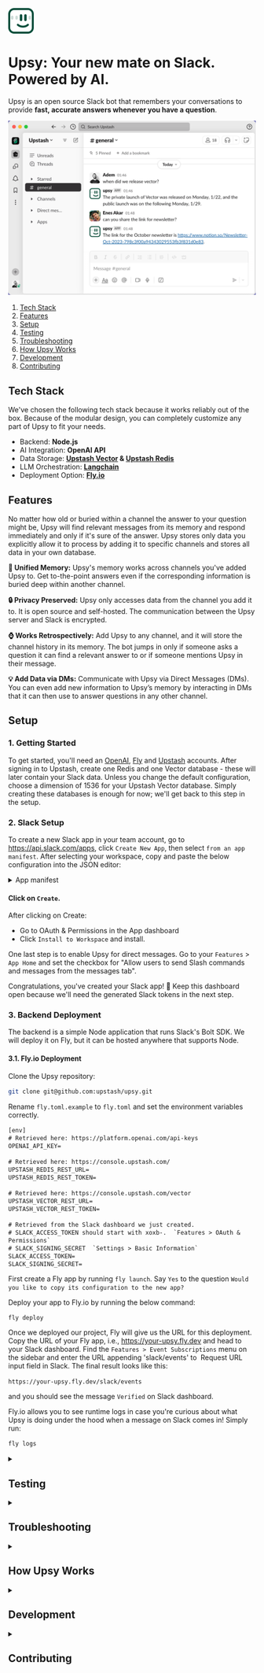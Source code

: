 <img src="./static/upsy-logo.svg" height="52">

# Upsy: Your new mate on Slack. Powered by AI.

Upsy is an open source Slack bot that remembers your conversations to provide **fast, accurate answers whenever you have a question**.

<img src="./static/demo.png" width="700">


1. [Tech Stack](#user-content-upsys-defaults)
2. [Features](#user-content-features)
3. [Setup](#user-content-setup)
4. [Testing](#user-content-testing)
5. [Troubleshooting](#user-content-troubleshooting)
6. [How Upsy Works](#user-content-how-upsy-works)
7. [Development](#user-content-development)
8. [Contributing](#user-content-contributing)


## Tech Stack

We've chosen the following tech stack because it works reliably out of the box. Because of the modular design, you can completely customize any part of Upsy to fit your needs.

- Backend: **Node.js**
- AI Integration: **OpenAI API**
- Data Storage: **[Upstash Vector](https://upstash.com/docs/vector/overall/whatisvector) & [Upstash Redis](https://upstash.com/docs/redis/overall/getstarted)**
- LLM Orchestration: **[Langchain](https://langchain.com)**
- Deployment Option: **[Fly.io](https://fly.io)**


## Features

No matter how old or buried within a channel the answer to your question might be, Upsy will find relevant messages from its memory and respond immediately and only if it's sure of the answer. Upsy stores only data you explicitly allow it to process by adding it to specific channels and stores all data in your own database.

**🧠 Unified Memory:** Upsy's memory works across channels you've added Upsy to. Get to-the-point answers even if the corresponding information is buried deep within another channel.

**🔒 Privacy Preserved:** Upsy only accesses data from the channel you add it to. It is open source and self-hosted. The communication between the Upsy server and Slack is encrypted.

**⌚ Works Retrospectively:** Add Upsy to any channel, and it will store the channel history in its memory. The bot jumps in only if someone asks a question it can find a relevant answer to or if someone mentions Upsy in their message.

**💡 Add Data via DMs:** Communicate with Upsy via Direct Messages (DMs). You can even add new information to Upsy’s memory by interacting in DMs that it can then use to answer questions in any other channel.


## Setup

### 1. Getting Started

To get started, you'll need an [OpenAI](https://openai.com), [Fly](https://fly.io/) and [Upstash](https://console.upstash.com) accounts. After signing in to Upstash, create one Redis and one Vector database - these will later contain your Slack data. Unless you change the default configuration, choose a dimension of 1536 for your Upstash Vector database. Simply creating these databases is enough for now; we'll get back to this step in the setup.

### 2. Slack Setup

To create a new Slack app in your team account, go to https://api.slack.com/apps, click `Create New App`, then select `from an app manifest`. After selecting your workspace, copy and paste the below configuration into the JSON editor:

<details>
<summary>App manifest</summary>

```json
{
  "display_information": {
    "name": "upsy",
    "description": "Your new mate on Slack. Powered by AI.",
    "background_color": "#000000"
  },
  "features": {
    "bot_user": {
      "display_name": "upsy",
      "always_online": true
    }
  },
  "oauth_config": {
    "scopes": {
      "bot": [
        "app_mentions:read",
        "channels:history",
        "channels:join",
        "channels:read",
        "chat:write",
        "groups:history",
        "im:history",
        "im:read",
        "im:write",
        "im:write.invites",
        "mpim:history",
        "reactions:read",
        "reactions:write",
        "users:read",
        "groups:read",
        "mpim:read"
      ]
    }
  },
  "settings": {
    "event_subscriptions": {
      "request_url": "https://example.com/",
      "bot_events": [
        "member_joined_channel",
        "member_left_channel",
        "message.channels",
        "message.groups",
        "message.im",
        "message.mpim"
      ]
    },
    "org_deploy_enabled": false,
    "socket_mode_enabled": false,
    "token_rotation_enabled": false
  }
}
```
</details>


#### Click on `Create`.

After clicking on Create:

- Go to OAuth & Permissions in the App dashboard
- Click `Install to Workspace` and install.

One last step is to enable Upsy for direct messages. Go to your `Features` > `App Home` and set the checkbox for "Allow users to send Slash commands and messages from the messages tab".

Congratulations, you've created your Slack app! 🎉 Keep this dashboard open because we'll need the generated Slack tokens in the next step.

### 3. Backend Deployment

The backend is a simple Node application that runs Slack's Bolt SDK. We will deploy it on Fly, but it can be hosted anywhere that supports Node.

#### 3.1. Fly.io Deployment

Clone the Upsy repository:

```bash
git clone git@github.com:upstash/upsy.git
```

Rename `fly.toml.example` to `fly.toml` and set the environment variables correctly.

```properties
[env]
# Retrieved here: https://platform.openai.com/api-keys
OPENAI_API_KEY=

# Retrieved here: https://console.upstash.com/   
UPSTASH_REDIS_REST_URL=
UPSTASH_REDIS_REST_TOKEN=

# Retrieved here: https://console.upstash.com/vector
UPSTASH_VECTOR_REST_URL=
UPSTASH_VECTOR_REST_TOKEN=

# Retrieved from the Slack dashboard we just created. 
# SLACK_ACCESS_TOKEN should start with xoxb-.  `Features > OAuth & Permissions`
# SLACK_SIGNING_SECRET  `Settings > Basic Information`
SLACK_ACCESS_TOKEN=
SLACK_SIGNING_SECRET=
```

First create a Fly app by running `fly launch`. Say `Yes` to the question `Would you like to copy its configuration to the new app?`

Deploy your app to Fly.io by running the below command:

```bash
fly deploy
```

Once we deployed our project, Fly will give us the URL for this deployment. Copy the URL of your Fly app, i.e., https://your-upsy.fly.dev and head to your Slack dashboard. Find the `Features > Event Subscriptions` menu on the sidebar and enter the URL  appending 'slack/events' to  Request URL input field in Slack. The final result looks like this:

`https://your-upsy.fly.dev/slack/events`

and you should see the message `Verified` on Slack dashboard.

Fly.io allows you to see runtime logs in case you're curious about what Upsy is doing under the hood when a message on Slack comes in! Simply run:

```bash
fly logs
```

<details>
<summary>
<h2>Testing</h2>
</summary>

Once you complete the deployment step, you can install it to your Slack workspace. If Upsy looks unresponsive check the troubleshooting section below.

The simplest way to test the integration is by asking Upsy questions via direct messages or adding it to a channel with prior messages. It'll jump into the conversation to answer questions if it's confident in the answer or will respond if you mention it directly.

> 🔥 **Pro Tip**
>
> Once you add Upsy to a channel or send it a direct message, check your Upstash Vector data browser. You should see the data appearing here.

In addition to keeping a long history of the entire chat to draw answers from, Upsy also keeps a short-term memory to provide fast, accurate responses to recent chat topics. Test this by messaging a number and then ask to increment that number :)

Because we've built Upsy to work cross-channel with unified memory, you can always add additional information via direct messages, which it then uses to answer questions in channels and vice-versa.
</details>


<details>
<summary>
<h2>Troubleshooting</h2>
</summary>

**DM Issues:** If you see "Sending messages to this app has been turned off" in the DM screen of Upsy, try restarting your Slack. If that doesn't resolve the issue, you can remove Upsy from your workspace, reinstall it, and approve the requested scopes.

**Non-responsiveness:** If Upsy appears online but does not answer back:

- Check the runtime logs in the Fly.io.
- Verify that your Slack token and signing keys are correct

**Memory not working:**
If Upsy answers but is not aware of the channel history to answer your questions:
- Verify that Upsy has indexed the chat history via the Upstash Vector dashboard, where you should see this data appearing
- Check the runtime logs on the Fly.io after adding it to a channel; you should see logs indicating that the indexing process has started

**Fly deployment issue**
If the `fly deploy` command looks stuck, try `fly deploy --local-only` which builds the image locally then push it to the fly.

</details>


<details>
<summary>
<h2>How Upsy Works</h2>
</summary>

Upsy is an open-source project. You have complete control over the code, and all information Upsy retrieves is stored securely in your own Upstash database. We've chosen convenient defaults that work great out of the box, but the code is fully customizable for you to tailor Upsy to your needs. Here's an overview of **how it works under the hood**:

<img src="./static/how-upsy-works.png" width="800">

<br/>
<br/>

And here's how Upsy knows which messages to store and which ones to answer:

<img src="./static/how-upsy-thinks.png" width="800">
</details>




<details>
<summary>
<h2>Development</h2>
</summary>

> 🔥 **Pro Tip**
>
> Enable the `Socket mode` in your Slack dashboard. This mode allows your app to use the Events API without exposing a public HTTP Request URL.

To get started in development for a Fly.io deployment, use the root folder:

```bash
   npm install
   node index.js
```
</details>


<details>
<summary>
<h2>Contributing</h2>
</summary>

Upsy is a work in progress, so we'll add more features and improve the current ones. We've collected a few ideas we believe would make Upsy an even more helpful companion:

- Add documents to the context so that Upsy can memorize and use them as context.
- Add a web interface to manage Upsy so you can add new information to Upsy’s memory via the web interface and configure Upsy’s behavior
- More proactive Upsy - Upsy will initiate conversations with you or respond to welcome, birthday, etc. messages
- Ability to choose personal characters for Upsy, such as friendlier, funnier, or more serious

If one of these ideas sounds like something you'd like to work on, contributions are very welcome! You can contribute by adding new features, fixing bugs, improving the documentation, writing blog posts, or by sharing Upsy on social media.
</details>

